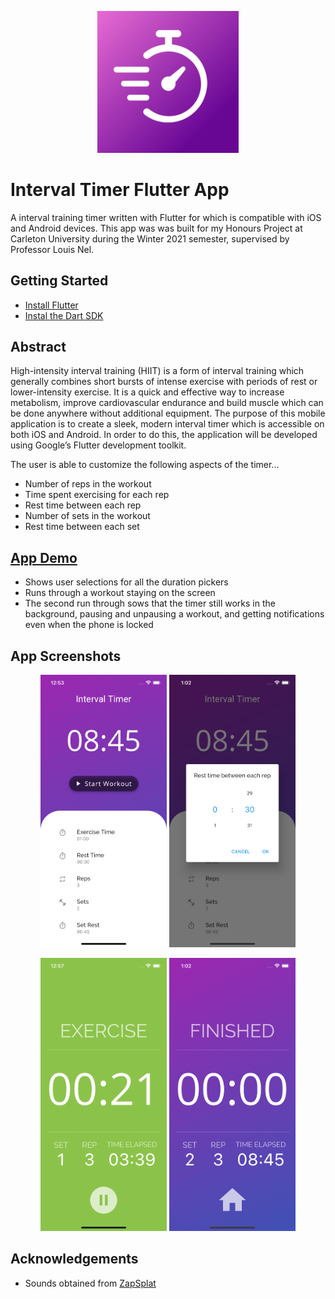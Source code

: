 <p align="center">
  <img src="assets/images/icon.png" width=45% title="Interval Timer App Icon"
  alt="Interval Timer App Icon">
</p>

# Interval Timer Flutter App

A interval training timer written with Flutter for which is compatible with iOS and Android devices. This app was was built for my Honours Project at Carleton University during the Winter 2021 semester, supervised by Professor Louis Nel.

## Getting Started
- [Install Flutter](https://flutter.dev/docs/get-started/install)
- [Instal the Dart SDK](https://dart.dev/get-dart)

## Abstract
High-intensity interval training (HIIT) is a form of interval training which generally combines short bursts of intense exercise with periods of rest or lower-intensity exercise. It is a quick and effective way to increase metabolism, improve cardiovascular endurance and build muscle which can be done anywhere without additional equipment. The purpose of this mobile application is to create a sleek, modern interval timer which is accessible on both iOS and Android. In order to do this, the application will be developed using Google’s Flutter development toolkit.

The user is able to customize the following aspects of the timer...
- Number of reps in the workout
- Time spent exercising for each rep
- Rest time between each rep
- Number of sets in the workout
- Rest time between each set

## [App Demo](https://youtu.be/y8hMDminsJk)
- Shows user selections for all the duration pickers
- Runs through a workout staying on the screen
- The second run through sows that the timer still works in the background, pausing and unpausing a workout, and getting notifications even when the phone is locked

## App Screenshots
<p align="center" float="left">
  <img src="assets/images/iPhone Screenshots/mainScreen.png" width=40% title="Interval Timer App Main Screen" alt="Interval Timer App Main Screen">

  <img src="assets/images/iPhone Screenshots/durationPicker.png" width=40% title="Interval Timer App Duration Picker" alt="Interval Timer App Duration Picker">
</p>

<p align="center" float="left">
  <img src="assets/images/iPhone Screenshots/workoutScreen.png" width=40% title="Interval Timer App Workout Screen" alt="Interval Timer App Workout Screen">

  <img src="assets/images/iPhone Screenshots/finishedScreen.png" width=40% title="Interval Timer App Finished Screen" alt="Interval Timer App Finished Screen">
</p>

## Acknowledgements
- Sounds obtained from [ZapSplat](https://www.zapsplat.com/)
